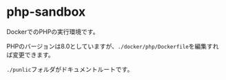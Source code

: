 # php-sandbox
DockerでのPHPの実行環境です。

PHPのバージョンは8.0としていますが、`./docker/php/Dockerfile`を編集すれば変更できます。

`./punlic`フォルダがドキュメントルートです。
